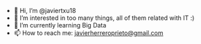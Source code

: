 - 👋 Hi, I’m @javiertxu18
- 👀 I’m interested in too many things, all of them related with IT :)
- 🌱 I’m currently learning Big Data
- 📫 How to reach me: javierherreroprieto@gmail.com

<!---
javiertxu18/javiertxu18 is a ✨ special ✨ repository because its `README.md` (this file) appears on your GitHub profile.
You can click the Preview link to take a look at your changes.
--->

